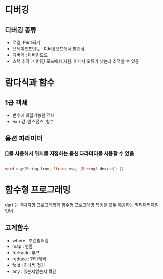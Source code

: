 # 디버깅

## 디버깅 종류

- 로깅: Print찍기
- 브레이크포인트 : 디버깅모드에서 빨간점
- 디버거 : 디버깅모드
- 스택 추적 : 디버깅 모드에서 지원. 어디서 오류가 낫는지 추적할 수 있음

# 람다식과 함수

## 1급 객체

- 변수에 대입가능한 객체
- ex ) 값, 인스턴스, 함수

## 옵션 파라미더

### []를 사용해서 위치를 지정하는 옵션 파라미터를 사용할 수 있음

```dart

void say(String from, String msg, [String? device]) {}
```

# 함수형 프로그래밍

dart 는 객체지향 프로그래밍과 함수형 프로그래밍 특징을 모두 제공하는 멀티패러다임 언어

## 고계함수

- where : 조건필터링
- map : 변환
- forEach : 루프
- reduce : 한단계씩
- fold : 하나씩 접기
- any : 있는지없는지 확인